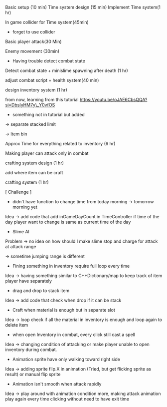 Basic setup (10 min)
Time system design (15 min)
Implement Time system(1 hr)

In game collider for Time system(45min)

* forget to use collider

Basic player attack(30 Min)

Enemy movement (30min)

* Having trouble detect combat state

Detect combat state + minislime spawning after death (1 hr)

adjust combat script + health system(40 min)



design inventory system (1 hr)

from now, learning from this tutorial https://youtu.be/oJAE6CbsQQA?si=DbsIyHM7y\_Y0vfOS

* something not in tutorial but added

-> separate stacked limit

-> Item bin

Approx Time for everything related to inventory (6 hr)



Making player can attack only in combat



crafting system design (1 hr)

add where item can be craft

crafting system (1 hr)



\[ Challenge ]

* didn't have function to change time from today morning -> tomorrow morning yet

Idea -> add code that add inGameDayCount in TimeController if time of the day player want to change is same as current time of the day



* Slime AI

Problem -> no idea on how should I make slime stop and charge for attack at attack range

-> sometime jumping range is different



* Fining something in inventory require full loop every time

Idea -> having something similar to C++Dictionary/map to keep track of item player have separately



* drag and drop to stack item

Idea -> add code that check when drop if it can be stack



* Craft when material is enough but in separate slot

Idea -> loop check if all the material in inventory is enough and loop again to delete item



* when open Inventory in combat, every click still cast a spell

Idea -> changing condition of attacking or make player unable to open inventory during combat.



* Animation sprite have only walking toward right side

Idea -> adding sprite flip.X in animation (Tried, but get flicking sprite as result) or manual flip sprite



* Animation isn't smooth when attack rapidly

Idea -> play around with animation condition more, making attack animation play again every time clicking without need to have exit time

